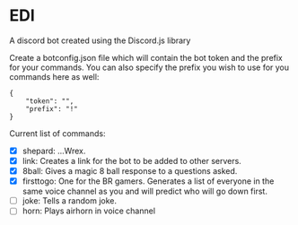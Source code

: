 # EDI
A discord bot created using the Discord.js library

Create a botconfig.json file which will contain the bot token and the prefix for your commands. You can also specify the prefix you wish to use for you commands here as well:

```
{
    "token": "",
    "prefix": "!"
}
```

Current list of commands:


- [x] shepard:   ...Wrex.
- [x] link: Creates a link for the bot to be added to other servers.
- [x] 8ball: Gives a magic 8 ball response to a questions asked.
- [x] firsttogo: One for the BR gamers. Generates a list of everyone in the same voice channel as you and will predict who will go down first. 
- [ ] joke: Tells a random joke.
- [ ] horn: Plays airhorn in voice channel
